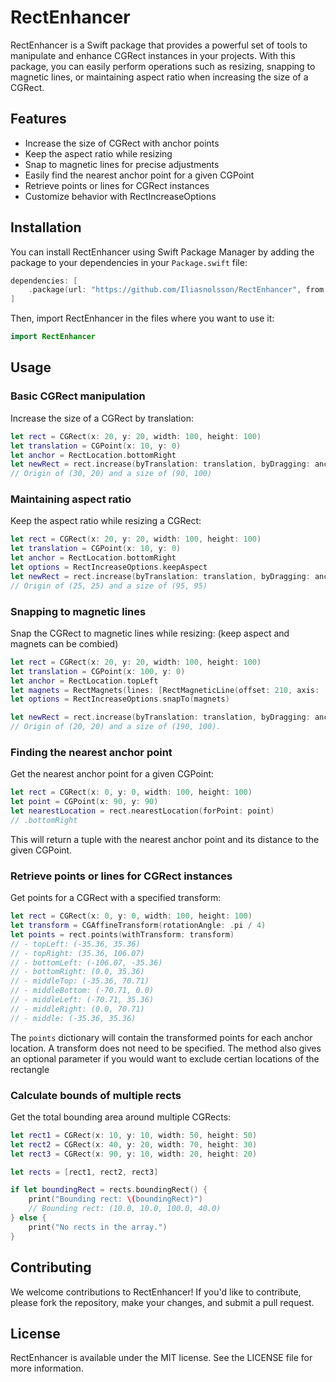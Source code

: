 RectEnhancer
============

RectEnhancer is a Swift package that provides a powerful set of tools to manipulate and enhance CGRect instances in your projects. With this package, you can easily perform operations such as resizing, snapping to magnetic lines, or maintaining aspect ratio when increasing the size of a CGRect.

Features
--------

*   Increase the size of CGRect with anchor points
*   Keep the aspect ratio while resizing
*   Snap to magnetic lines for precise adjustments
*   Easily find the nearest anchor point for a given CGPoint
*   Retrieve points or lines for CGRect instances
*   Customize behavior with RectIncreaseOptions

Installation
------------

You can install RectEnhancer using Swift Package Manager by adding the package to your dependencies in your `Package.swift` file:


```swift
dependencies: [
    .package(url: "https://github.com/Iliasnolsson/RectEnhancer", from: Version(1,0,0)..<Version(2,0,0))
]
```

Then, import RectEnhancer in the files where you want to use it:

```swift
import RectEnhancer
```

Usage
-----

### Basic CGRect manipulation

Increase the size of a CGRect by translation:


```swift
let rect = CGRect(x: 20, y: 20, width: 100, height: 100)
let translation = CGPoint(x: 10, y: 0)
let anchor = RectLocation.bottomRight
let newRect = rect.increase(byTranslation: translation, byDragging: anchor)
// Origin of (30, 20) and a size of (90, 100)
```

### Maintaining aspect ratio

Keep the aspect ratio while resizing a CGRect:


```swift
let rect = CGRect(x: 20, y: 20, width: 100, height: 100)
let translation = CGPoint(x: 10, y: 0)
let anchor = RectLocation.bottomRight
let options = RectIncreaseOptions.keepAspect
let newRect = rect.increase(byTranslation: translation, byDragging: anchor, options: options)
// Origin of (25, 25) and a size of (95, 95)
```

### Snapping to magnetic lines

Snap the CGRect to magnetic lines while resizing: (keep aspect and magnets can be combied)


```swift
let rect = CGRect(x: 20, y: 20, width: 100, height: 100)
let translation = CGPoint(x: 100, y: 0)
let anchor = RectLocation.topLeft
let magnets = RectMagnets(lines: [RectMagneticLine(offset: 210, axis: .horizontal)], snapOnDistance: 10)
let options = RectIncreaseOptions.snapTo(magnets)

let newRect = rect.increase(byTranslation: translation, byDragging: anchor, options: options)
// Origin of (20, 20) and a size of (190, 100).
```

### Finding the nearest anchor point

Get the nearest anchor point for a given CGPoint:

```swift
let rect = CGRect(x: 0, y: 0, width: 100, height: 100)
let point = CGPoint(x: 90, y: 90)
let nearestLocation = rect.nearestLocation(forPoint: point)
// .bottomRight
```

This will return a tuple with the nearest anchor point and its distance to the given CGPoint.

### Retrieve points or lines for CGRect instances

Get points for a CGRect with a specified transform:

```swift
let rect = CGRect(x: 0, y: 0, width: 100, height: 100)
let transform = CGAffineTransform(rotationAngle: .pi / 4)
let points = rect.points(withTransform: transform)
// - topLeft: (-35.36, 35.36)
// - topRight: (35.36, 106.07)
// - bottomLeft: (-106.07, -35.36)
// - bottomRight: (0.0, 35.36)
// - middleTop: (-35.36, 70.71)
// - middleBottom: (-70.71, 0.0)
// - middleLeft: (-70.71, 35.36)
// - middleRight: (0.0, 70.71)
// - middle: (-35.36, 35.36)
```

The `points` dictionary will contain the transformed points for each anchor location. A transform does not need to be specified. The method also gives an optional parameter if you would want to exclude certian locations of the rectangle 

### Calculate bounds of multiple rects

Get the total bounding area around multiple CGRects:

```swift
let rect1 = CGRect(x: 10, y: 10, width: 50, height: 50)
let rect2 = CGRect(x: 40, y: 20, width: 70, height: 30)
let rect3 = CGRect(x: 90, y: 10, width: 20, height: 20)

let rects = [rect1, rect2, rect3]

if let boundingRect = rects.boundingRect() {
    print("Bounding rect: \(boundingRect)") 
    // Bounding rect: (10.0, 10.0, 100.0, 40.0)
} else {
    print("No rects in the array.")
}
```

Contributing
------------

We welcome contributions to RectEnhancer! If you'd like to contribute, please fork the repository, make your changes, and submit a pull request.

License
-------

RectEnhancer is available under the MIT license. See the LICENSE file for more information.
